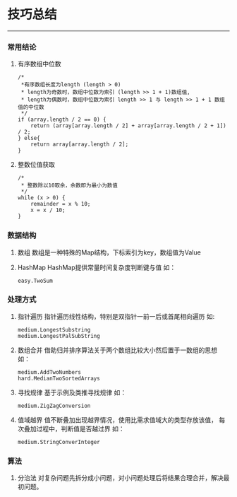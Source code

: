 # 技巧总结
---
### 常用结论

1. 有序数组中位数
    ```
    /* 
     *有序数组长度为length (length > 0)
     * length为奇数时，数组中位数为索引 (length >> 1 + 1)数组值, 
     * length为偶数时，数组中位数为索引 length >> 1 与 length >> 1 + 1 数组值的中位数
     */
    if (array.length / 2 == 0) {
        return (array[array.length / 2] + array[array.length / 2 + 1]) / 2;
    } else{
        return array[array.length / 2];
    }
    ```
 
2. 整数位值获取
    ```
    /*
     * 整数除以10取余，余数即为最小为数值
     */
    while (x > 0) {
        remainder = x % 10;
        x = x / 10;
    }
    ```


### 数据结构
1. 数组
	数组是一种特殊的Map结构，下标索引为key，数组值为Value

2. HashMap
	HashMap提供常量时间复杂度判断键与值
    如：
    ```
    easy.TwoSum
    ```

### 处理方式
1. 指针遍历
	指针遍历线性结构，特别是双指针一前一后或首尾相向遍历
    如:
    ```
    medium.LongestSubstring
    medium.LongestPalSubString
    ```
2. 数组合并
	借助归并排序算法关于两个数组比较大小然后置于一数组的思想
    如：
    ```
    medium.AddTwoNumbers
    hard.MedianTwoSortedArrays
    ```
3. 寻找规律
    基于示例及类推寻找规律
    如：
    ```
    medium.ZigZagConversion
    ```
4. 值域越界
    值不断叠加出现越界情况，使用比需求值域大的类型存放该值，
    每次叠加过程中，判断值是否越过界
    如：
    ```
    medium.StringConverInteger
    ```    

### 算法

1. 分治法
	对复杂问题先拆分成小问题，对小问题处理后将结果合理合并，解决最初问题。
